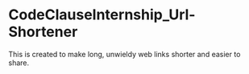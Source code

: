 # CodeClauseInternship_Url-Shortener
This is created to make long, unwieldy web links shorter and easier to share.
